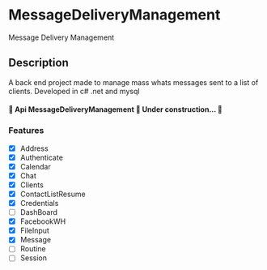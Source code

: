 # MessageDeliveryManagement

Message Delivery Management

## Description
A back end project made to manage mass whats messages sent to a list of clients.
Developed in c# .net and mysql

<h4 align="left"> 
🚧 Api MessageDeliveryManagement 🚀 Under construction... 🚧
</h4>

### Features
 - [x] Address
 - [x] Authenticate
 - [x] Calendar
 - [x] Chat
 - [x] Clients
 - [x] ContactListResume
 - [x] Credentials
 - [ ] DashBoard
 - [x] FacebookWH
 - [x] FileInput
 - [x] Message
 - [ ] Routine
 - [ ] Session
